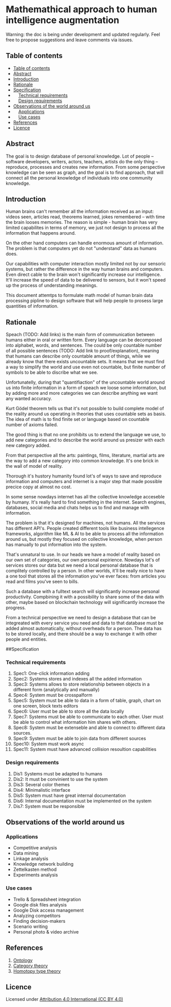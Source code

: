 # Mathemathical approach to human intelligence augmentation

Warning: the doc is being under development and updated regularly. Feel free to propose suggestions and leave comments via issues.

<a name="table-of-contents"></a>
## Table of contents 

- [Table of contents](#table-of-contents)
- [Abstract](#abstract)
- [Introduction](#introduction)
- [Rationale](#rationale)
- [Specification](#specification)
- &nbsp;&nbsp;&nbsp;&nbsp;[Technical requirements](#specification-technical-requirements)
- &nbsp;&nbsp;&nbsp;&nbsp;[Design requirements](#specification-design-requirements)
- [Observations of the world around us](#observations)
- &nbsp;&nbsp;&nbsp;&nbsp;[Applications](#observations-applications)
- &nbsp;&nbsp;&nbsp;&nbsp;[Use cases](#observations-use-cases)
- [References](#references)
- [Licence](#licence)

<a name="abstract"></a>
## Abstract

The goal is to design database of personal knowledge. Lot of people – software developers, writers, actors, teachers, artists do the only thing – reproduce, processes and creates new information. From some perspective knowledge can be seen as graph, and the goal is to find approach, that will connect all the personal knowledge of individuals into one community knowledge.

<a name="introduction"></a>
## Introduction

Human brains can't remember all the information received as an input: videos seen, articles read, theorems learned, jokes remembered – with time the brain looses memories. The reason is simple - human brain has very limited capabilites in terms of memory, we just not design to process all the information that happens around.

On the other hand computers can handle enormous amount of information. The problem is that computers yet do not "understand" data as humans does.

Our capabilities with computer interaction mostly limited not by our sensoric systems, but rather the difference in the way human brains and computers. Even direct cable to the brain won't significantly increase our intelligence. It'll increase the speed of data to be delivered to sensors, but it won't speed up the process of understanding meanings.

This document attemtps to formulate math model of human brain data processing pipline to design software that will help people to prosess large quantities of information.

<a name="rationale"></a>
## Rationale

Speach (TODO: Add links) is the main form of communication between humans either in oral or written form. Every language can be decomposed into alphabet, words, and sentences. The could be only countable number of all possible sentences (TODO: Add link to proof/explanation), meaning that humans can describe only countable amount of things, while we already know that there exists uncountable sets. It means that we must find a way to simplify the world and use even not countable, but finite number of symbols to be able to discribe what we see.

Unfortunatelly, during that "quantifiaction" of the uncountable world around us into finite information in a form of speach we loose some information, but by adding more and more categories we can describe anything we want any wanted accuracy.

Kurt Gödel theorem tells us that it's not possible to build complete model of the reality around us operating in theories that uses countable sets as basis. The idea of math is to find finite set or language based on countable number of axioms failed.

The good thing is that no one prohibits us to extend the language we use, to add new categories and to describe the world around us presizer with each new category added.

From that perspective all the arts: paintings, films, literature, martial arts are the way to add a new category into common knowledge. It's one brick in the wall of model of reality.

Thorough it's hustory humanity found lot's of ways to save and reproduce information and computers and internet is a major step that made possible precice copy at almost no cost.

In some sense nowdays internet has all the collective knowledge acceseble by humany. It's really hard to find something in the internet. Search engines, databases, social media and chats helps us to find and manage with information.

The problem is that it's designed for machines, not humans. All the services has different API's. People created different tools like business intellegence frameworks, algorithm like ML & AI to be able to process all the information around us, but mostly they focused on collective knowledge, when person has manually to put information into the system.

That's unnatural to use. In our heads we have a model of reality based on our own set of categories, our own personal expirience. Nowdays lot's of services stores our data but we need a local personal database that is complitely controlled by a person. In other worlds, it'll be really nice to have a one tool that stores all the information you've ever faces: from articles you read and films you've seen to bills.

Such a database with a fulltext search will significantly increase personal productivity. Compbining it with a possibility to share some of the data with other, maybe based on blockchain technology will significantly increase the progress.

From a technical perspective we need to design a database that can be integreated with every service you need and data to that database must be added almost automatically, without overheads for a person. The data has to be stored locally, and there should be a way to exchange it with other people and entities. 

<a name="specification"></a>
##Specification

<a name="specification-technical-requirements"></a>
### Technical requirements

1. Spec1: One-click information adding
2. Spec2: Systems stores and indexes all the added information
3. Spec3: Systems allows to store relationship between objects in a different form (analytically and manually)
4. Spec4: System must be crosspalform
5. Spec5: System must be able to data in a form of table, graph, chart on one screen, block texts editors
6. Spec6: User must be able to store all the data locally
7. Spec7: Systems must be able to communicate to each other. User must be able to control what information him shares with others.
8. Spec8: System must be extenseble and able to connect to different data sources.
9. Spec9: System must be able to join data from different sources
10. Spec10: System must work async
11. Spec11: System must have advanced collision resoultion capabilities

<a name="specification-design-requirements"></a>
### Design requirements

1. Dis1: Systems must be adapted to humans
2. Dis2: It must be convinient to use the system
3. Dis3: Several color themes
4. Dis4: Minimalistic interface
5. Dis5: System must have great internal documentation
6. Dis6: Internal documentation must be implemented on the system
7. Dis7: System must be responsible


<a name="observations"></a>
## Observations of the world around us


<a name="observations-applications"></a>
### Applications

- Competitive analysis
- Data mining
- Linkage analysis
- Knowledge network building
- Zettelkasten method
- Experiments analysis

<a name="observations-use-cases"></a>
### Use cases

- Trello & Spreadsheet integration
- Google disk files analysis
- Google Disk access management
- Analyzing competitors
- Finding decision-makers
- Scenario writing
- Personal photo & video archive

<a name="references"></a>
## References

1. [Ontology](https://en.wikipedia.org/wiki/Ontology)
2. [Category theory](https://en.wikipedia.org/wiki/Category_theory)
3. [Homotopy type theory](https://en.wikipedia.org/wiki/Homotopy_type_theory)

<a name="licence"></a>
## Licence

Licensed under [Attribution 4.0 International (CC BY 4.0)](https://creativecommons.org/licenses/by/4.0/)
